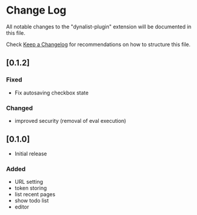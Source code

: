 # Change Log

All notable changes to the "dynalist-plugin" extension will be documented in this file.

Check [Keep a Changelog](http://keepachangelog.com/) for recommendations on how to structure this file.

## [0.1.2]

### Fixed
- Fix autosaving checkbox state

### Changed
- improved security (removal of eval execution)

## [0.1.0]
- Initial release

### Added
- URL setting
- token storing
- list recent pages
- show todo list
- editor